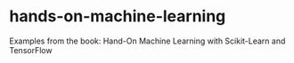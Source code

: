 # hands-on-machine-learning
Examples from the book: Hand-On Machine Learning with Scikit-Learn and TensorFlow
